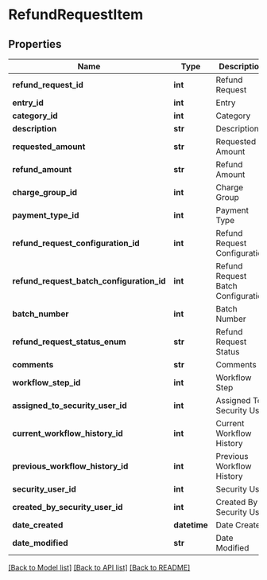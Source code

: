 # RefundRequestItem

## Properties
Name | Type | Description | Notes
------------ | ------------- | ------------- | -------------
**refund_request_id** | **int** | Refund Request | [optional] 
**entry_id** | **int** | Entry | [optional] 
**category_id** | **int** | Category | [optional] 
**description** | **str** | Description | [optional] 
**requested_amount** | **str** | Requested Amount | [optional] 
**refund_amount** | **str** | Refund Amount | [optional] 
**charge_group_id** | **int** | Charge Group | [optional] 
**payment_type_id** | **int** | Payment Type | [optional] 
**refund_request_configuration_id** | **int** | Refund Request Configuration | [optional] 
**refund_request_batch_configuration_id** | **int** | Refund Request Batch Configuration | [optional] 
**batch_number** | **int** | Batch Number | [optional] 
**refund_request_status_enum** | **str** | Refund Request Status | [optional] 
**comments** | **str** | Comments | [optional] 
**workflow_step_id** | **int** | Workflow Step | [optional] 
**assigned_to_security_user_id** | **int** | Assigned To Security User | [optional] 
**current_workflow_history_id** | **int** | Current Workflow History | [optional] 
**previous_workflow_history_id** | **int** | Previous Workflow History | [optional] 
**security_user_id** | **int** | Security User | [optional] 
**created_by_security_user_id** | **int** | Created By Security User | [optional] 
**date_created** | **datetime** | Date Created | [optional] 
**date_modified** | **str** | Date Modified | [optional] 

[[Back to Model list]](../README.md#documentation-for-models) [[Back to API list]](../README.md#documentation-for-api-endpoints) [[Back to README]](../README.md)


